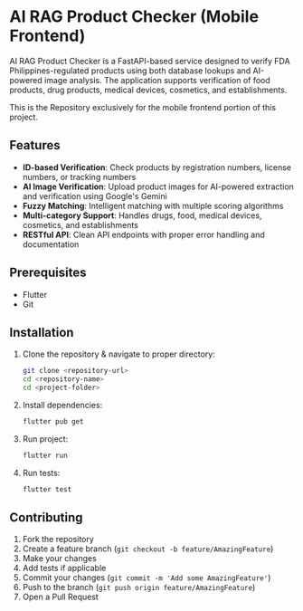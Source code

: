 # AI RAG Product Checker (Mobile Frontend)

AI RAG Product Checker is a FastAPI-based service designed to verify FDA Philippines-regulated products using both database lookups and AI-powered image analysis. The application supports verification of food products, drug products, medical devices, cosmetics, and establishments.

This is the Repository exclusively for the mobile frontend portion of this project.

## Features

- **ID-based Verification**: Check products by registration numbers, license numbers, or tracking numbers
- **AI Image Verification**: Upload product images for AI-powered extraction and verification using Google's Gemini
- **Fuzzy Matching**: Intelligent matching with multiple scoring algorithms
- **Multi-category Support**: Handles drugs, food, medical devices, cosmetics, and establishments
- **RESTful API**: Clean API endpoints with proper error handling and documentation
  
## Prerequisites

- Flutter
- Git

## Installation

1. Clone the repository & navigate to proper directory:
   ```bash
   git clone <repository-url>
   cd <repository-name>
   cd <project-folder>
   ```
2. Install dependencies:
   ```bash
   flutter pub get
   ```
3. Run project:
   ```bash
   flutter run
   ```
4. Run tests:
   ```bash
   flutter test
   ```
## Contributing

1. Fork the repository
2. Create a feature branch (`git checkout -b feature/AmazingFeature`)
3. Make your changes
4. Add tests if applicable
5. Commit your changes (`git commit -m 'Add some AmazingFeature'`)
6. Push to the branch (`git push origin feature/AmazingFeature`)
7. Open a Pull Request
